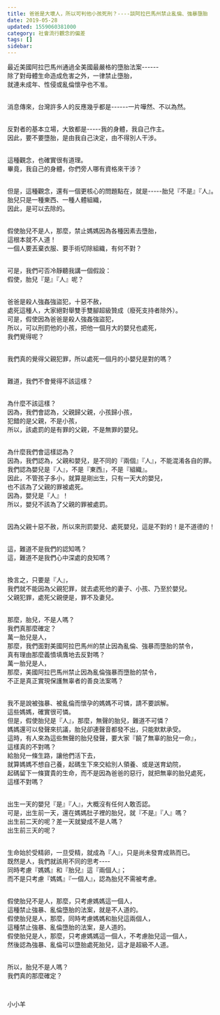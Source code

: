 ```yaml
---
title: 爸爸是大壞人，所以可判他小孩死刑？----談阿拉巴馬州禁止亂倫、強暴墮胎
date: 2019-05-28
updated: 1559060381000
category: 社會流行觀念的偏差
tags: []
sidebar: 
---
```


<p>最近美國阿拉巴馬州通過全美國最嚴格的墮胎法案------<br/>
除了對母體生命造成危害之外，一律禁止墮胎，<br/>
就連未成年、性侵或亂倫懷孕也不准。</p>
<p><br/>
消息傳來，台灣許多人的反應幾乎都是------一片嘩然、不以為然。</p>
<p><br/>
反對者的基本立場，大致都是-----我的身體，我自己作主。<br/>
因此，要不要墮胎，是由我自己決定，由不得別人干涉。</p>
<p><br/>
這種觀念，也確實很有道理。<br/>
畢竟，我自己的身體，你們旁人哪有資格來干涉？</p>
<p><br/>
但是，這種觀念，還有一個更核心的問題點在，就是-----胎兒『不是』『人』。<br/>
胎兒只是一種東西、一種人體組織，<br/>
因此，是可以去除的。</p>
<p><br/>
假使胎兒不是人，那麼，禁止媽媽因為各種因素去墮胎，<br/>
這根本就不人道！<br/>
一個人要丟棄衣服、要手術切除組織，有何不對？</p>
<p><br/>
可是，我們可否冷靜聽我講一個假設：<br/>
假使，胎兒『是』『人』呢？</p>
<p><br/>
爸爸是殺人強姦強盜犯，十惡不赦，<br/>
處死這種人，大家絕對舉雙手雙腳超級贊成（廢死支持者除外）。<br/>
可是，假使因為爸爸是殺人強姦強盜犯，<br/>
所以，可以刑罰他的小孩，把他一個月大的嬰兒也處死，<br/>
我們覺得呢？</p>
<p><br/>
我們真的覺得父親犯罪，所以處死一個月的小嬰兒是對的嗎？</p>
<p><br/>
難道，我們不會覺得不該這樣？</p>
<p><br/>
為什麼不該這樣？<br/>
因為，我們會認為，父親歸父親，小孩歸小孩，<br/>
犯錯的是父親，不是小孩，<br/>
所以，該處罰的是有罪的父親，不是無罪的嬰兒。</p>
<p><br/>
為什麼我們會這樣認為？<br/>
因為，我們認為，父親和嬰兒，是不同的『兩個』『人』，不能混淆各自的罪。<br/>
我們認為嬰兒是『人』，不是『東西』，不是『組織』。<br/>
因此，不管孩子多小，就算是剛出生，只有一天大的嬰兒，<br/>
也不該為了父親的罪被處死。<br/>
因為，嬰兒是『人』！<br/>
所以，嬰兒不該為了父親的罪被處罰。</p>
<p><br/>
因為父親十惡不赦，所以來刑罰嬰兒、處死嬰兒，這是不對的！是不道德的！</p>
<p><br/>
這，難道不是我們的認知嗎？<br/>
這，難道不是我們心中深處的良知嗎？</p>
<p><br/>
換言之，只要是『人』，<br/>
我們就不能因為父親犯罪，就去處死他的妻子、小孩、乃至於嬰兒。<br/>
父親犯罪，處死父親便是，罪不及妻兒。</p>
<p><br/>
那麼，胎兒，不是人嗎？<br/>
我們真那麼確定？<br/>
萬一胎兒是人，<br/>
那麼，我們面對美國阿拉巴馬州的禁止因為亂倫、強暴而墮胎的禁令，<br/>
真有理由那麼義憤填膺地去反對嗎？<br/>
萬一胎兒是人，<br/>
那麼，美國阿拉巴馬州禁止因為亂倫強暴而墮胎的禁令，<br/>
不正是真正實現保護無辜者的善良法案嗎？</p>
<p><br/>
我不是說被強暴、被亂倫而懷孕的媽媽不可憐，請不要誤解。<br/>
這些媽媽，確實很可憐。<br/>
但是，假使胎兒是『人』，那麼，無聲的胎兒，難道不可憐？<br/>
媽媽還可以發聲來抗議，胎兒卻連聲音都發不出，只能默默承受。<br/>
這時，有人來為這些無聲的胎兒發聲，要大家『饒了無辜的胎兒一命』，<br/>
這樣真的不對嗎？<br/>
給胎兒一條生路，讓他們活下去，<br/>
就算媽媽不想自己養，起碼生下來交給別人領養、或是送育幼院，<br/>
起碼留下一條寶貴的生命，而不是因為爸爸的惡行，就把無辜的胎兒處死，<br/>
這樣不對嗎？</p>
<p><br/>
出生一天的嬰兒『是』『人』，大概沒有任何人敢否認。<br/>
可是，出生前一天，還在媽媽肚子裡的胎兒，就『不是』『人』嗎？<br/>
出生前二天的呢？差一天就變成不是人嗎？<br/>
出生前三天的呢？</p>
<p><br/>
生命始於受精卵，一旦受精，就成為『人』，只是尚未發育成熟而已。<br/>
既然是人，我們就該用不同的思考----<br/>
同時考慮『媽媽』和『胎兒』這『兩個人』；<br/>
而不是只考慮『媽媽』『一個人』，認為胎兒不需被考慮。</p>
<p><br/>
假使胎兒不是人，那麼，只考慮媽媽這一個人，<br/>
這種禁止強暴、亂倫墮胎的法案，就是不人道的。<br/>
假使胎兒是人，那麼，同時考慮媽媽和胎兒這兩個人，<br/>
這種禁止強暴、亂倫墮胎的法案，是人道的。<br/>
假使胎兒是人，那麼，只考慮媽媽這一個人，不考慮胎兒這一個人，<br/>
然後認為強暴、亂倫可以墮胎處死胎兒，這才是超級不人道。</p>
<p><br/>
所以，胎兒不是人嗎？<br/>
我們真的那麼確定？</p>
<p> </p>
<p>小小羊</p>
